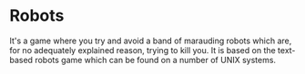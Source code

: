 # Robots

It's a game where you try and avoid a band of marauding
robots which are, for no adequately explained reason, trying to kill
you. It is based on the text-based robots game which can be found on a
number of UNIX systems.
